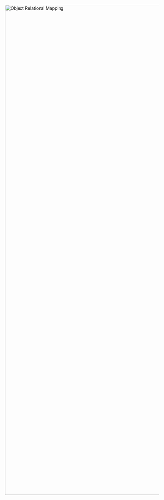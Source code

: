<img width="1600" alt="Object Relational Mapping" src="https://user-images.githubusercontent.com/103318089/184886390-fd96ff0c-3392-428a-964f-0ae3f97a8e3f.png">
